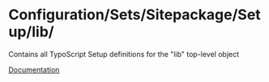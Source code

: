 # Configuration/Sets/Sitepackage/Setup/lib/

Contains all TypoScript Setup definitions for the "lib" top-level object

[Documentation](https://docs.typo3.org/m/typo3/reference-typoscript/main/en-us/TopLevelObjects/Other.html#temp-styles-lib)